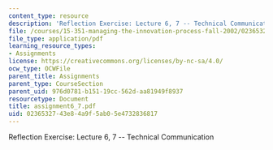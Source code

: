 ```yaml
---
content_type: resource
description: 'Reflection Exercise: Lecture 6, 7 -- Technical Communication'
file: /courses/15-351-managing-the-innovation-process-fall-2002/0236532743e84a9f5ab05e4732836817_assignment6_7.pdf
file_type: application/pdf
learning_resource_types:
- Assignments
license: https://creativecommons.org/licenses/by-nc-sa/4.0/
ocw_type: OCWFile
parent_title: Assignments
parent_type: CourseSection
parent_uid: 976d0781-b151-19cc-562d-aa81949f8937
resourcetype: Document
title: assignment6_7.pdf
uid: 02365327-43e8-4a9f-5ab0-5e4732836817
---
```

Reflection Exercise: Lecture 6, 7 -- Technical Communication